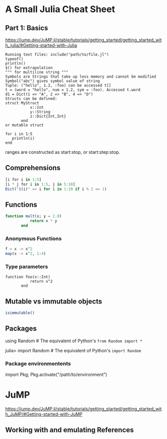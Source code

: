 # A Small Julia Cheat Sheet

## Part 1: Basics

<https://jump.dev/JuMP.jl/stable/tutorials/getting_started/getting_started_with_julia/#Getting-started-with-Julia>

```
Running text files: include("path/to/file.jl")
typeof()
println()
$() for extrapolation
""" for multiline string """
Symbols are Strings that take up less memory and cannot be modified
Symbol("abc") gives symbol value of string
Tuple: ("hello", 1.2, :foo) can be accessed t[]
t = (word = "hello", num = 1.2, sym = :foo). Accessed t.word
d1 = Dict(1 => "A", 2 => "B", 4 => "D")
Structs can be defined: 
struct MyStruct
           x::Int
           y::String
           z::Dict{Int,Int}
       end
or mutable struct

for i in 1:5
   println(i)
end
```

ranges are constructed as start:stop, or start:step:stop.

## Comprehensions
```julia
[i for i in 1:5]
[i * j for i in 1:5, j in 5:10]
Dict("$(i)" => i for i in 1:10 if i % 2 == 1)
```

## Functions
```julia
function mult(x; y = 2.0)
           return x * y
       end
```
### Anonymous Functions
```julia
f = x -> x^2
map(x -> x^2, 1:4)
```


### Type parameters

```
function foo(x::Int)
           return x^2
       end
```

## Mutable vs immutable objects
```julia
isimmutable()
```
## Packages

using Random  # The equivalent of Python's `from Random import *`

julia> import Random  # The equivalent of Python's `import Random`

### Package environmentents

import Pkg; Pkg.activate("/path/to/environment")

# JuMP

<https://jump.dev/JuMP.jl/stable/tutorials/getting_started/getting_started_with_JuMP/#Getting-started-with-JuMP>

## Working with and emulating References